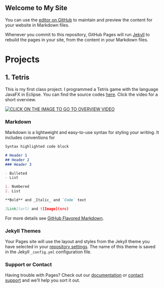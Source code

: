 ## Welcome to My Site

You can use the [editor on GitHub](https://github.com/teopotter88/teopotter88.github.io/edit/master/index.md) to maintain and preview the content for your website in Markdown files.

Whenever you commit to this repository, GitHub Pages will run [Jekyll](https://jekyllrb.com/) to rebuild the pages in your site, from the content in your Markdown files.

# Projects

## 1. Tetris

This is my first class project. I programmed a Tetris game with the language JavaFX in Eclipse. You can find the source codes [here](https://github.com/teopotter88/Tetris). Click the video for a short overview.

[![CLICK ON THE IMAGE TO GO TO OVERVIEW VIDEO](https://img.youtube.com/vi/YOUTUBE_VIDEO_ID_HERE/0.jpg)](https://youtu.be/qAdGMfoSh1s)



### Markdown

Markdown is a lightweight and easy-to-use syntax for styling your writing. It includes conventions for

```markdown
Syntax highlighted code block

# Header 1
## Header 2
### Header 3

- Bulleted
- List

1. Numbered
2. List

**Bold** and _Italic_ and `Code` text

[Link](url) and ![Image](src)
```

For more details see [GitHub Flavored Markdown](https://guides.github.com/features/mastering-markdown/).

### Jekyll Themes

Your Pages site will use the layout and styles from the Jekyll theme you have selected in your [repository settings](https://github.com/teopotter88/teopotter88.github.io/settings). The name of this theme is saved in the Jekyll `_config.yml` configuration file.

### Support or Contact

Having trouble with Pages? Check out our [documentation](https://help.github.com/categories/github-pages-basics/) or [contact support](https://github.com/contact) and we’ll help you sort it out.

